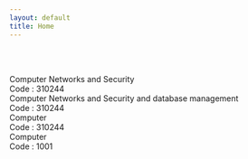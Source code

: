 ```yaml
---
layout: default
title: Home
---
```


<!-- ✅ Link to external subject style -->
<link rel="stylesheet" href="../../../assets/css/subject.css">
<link rel="stylesheet" href="../../../assets/css/breadcrumb.css">

<!-- ✅ Breadcrumb -->
<div id="breadcrumb-container">
  <nav id="breadcrumb"></nav>
</div>

<br><br>

<!-- ✅ Subject Cards -->
<div class="card-container">

  <a href="1518987.html" style="text-decoration: none;">
    <div class="subject-card">
      <div class="subject-title">Computer Networks and Security</div>
      <div class="subject-code">Code : 310244</div>
    </div>
  </a>

  <a href="5100010.html" style="text-decoration: none;">
    <div class="subject-card">
      <div class="subject-title">Computer Networks and Security and database management</div>
      <div class="subject-code">Code : 310244</div>
    </div>
  </a>

  <a href="1000.html" style="text-decoration: none;">
    <div class="subject-card">
      <div class="subject-title">Computer</div>
      <div class="subject-code">Code : 310244</div>
    </div>
  </a>

  <a href="1001.html" style="text-decoration: none;">
    <div class="subject-card">
      <div class="subject-title">Computer</div>
      <div class="subject-code">Code : 1001</div>
    </div>
  </a>

  <!-- More cards as needed -->

</div>

<!-- ✅ Shared JS for breadcrumb -->
<script src="../../../assets/js/breadcrumb.js"></script>
